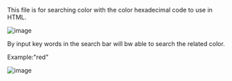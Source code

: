 This file is for searching color with the color hexadecimal code to use in HTML.

![image](https://github.com/user-attachments/assets/914d16eb-f654-42a2-b25e-bdacf6e911ba)

By input key words in the search bar will bw able to search the related color.

Example:"red"

![image](https://github.com/user-attachments/assets/023930af-a448-4cb2-b2e6-e703a30abbd7)

